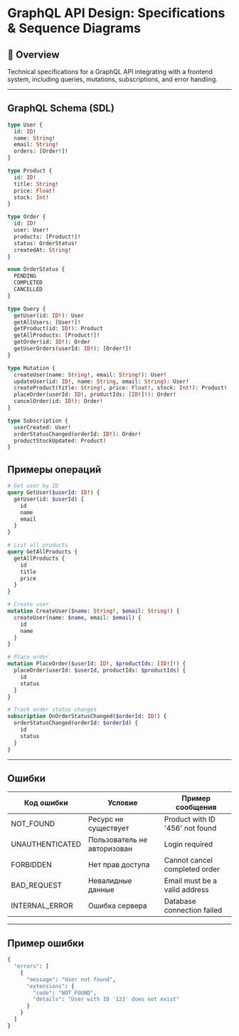 # GraphQL API Design: Specifications & Sequence Diagrams

## 📌 Overview
Technical specifications for a GraphQL API integrating with a frontend system, including queries, mutations, subscriptions, and error handling.

---

## GraphQL Schema (SDL)
```graphql
type User {
  id: ID!
  name: String!
  email: String!
  orders: [Order!]!
}

type Product {
  id: ID!
  title: String!
  price: Float!
  stock: Int!
}

type Order {
  id: ID!
  user: User!
  products: [Product!]!
  status: OrderStatus!
  createdAt: String!
}

enum OrderStatus {
  PENDING
  COMPLETED
  CANCELLED
}

type Query {
  getUser(id: ID!): User
  getAllUsers: [User!]!
  getProduct(id: ID!): Product
  getAllProducts: [Product!]!
  getOrder(id: ID!): Order
  getUserOrders(userId: ID!): [Order!]!
}

type Mutation {
  createUser(name: String!, email: String!): User!
  updateUser(id: ID!, name: String, email: String): User!
  createProduct(title: String!, price: Float!, stock: Int!): Product!
  placeOrder(userId: ID!, productIds: [ID!]!): Order!
  cancelOrder(id: ID!): Order!
}

type Subscription {
  userCreated: User!
  orderStatusChanged(orderId: ID!): Order!
  productStockUpdated: Product!
}
```

## Примеры операций
```graphql
# Get user by ID
query GetUser($userId: ID!) {
  getUser(id: $userId) {
    id
    name
    email
  }
}

# List all products
query GetAllProducts {
  getAllProducts {
    id
    title
    price
  }
}

# Create user
mutation CreateUser($name: String!, $email: String!) {
  createUser(name: $name, email: $email) {
    id
    name
  }
}

# Place order
mutation PlaceOrder($userId: ID!, $productIds: [ID!]!) {
  placeOrder(userId: $userId, productIds: $productIds) {
    id
    status
  }
}

# Track order status changes
subscription OnOrderStatusChanged($orderId: ID!) {
  orderStatusChanged(orderId: $orderId) {
    id
    status
  }
}
```
---

## Ошибки

| Код ошибки          | Условие                      | Пример сообщения                  |
|---------------------|------------------------------|-----------------------------------|
| NOT_FOUND           | Ресурс не существует         | Product with ID '456' not found   |
| UNAUTHENTICATED     | Пользователь не авторизован  | Login required                    |
| FORBIDDEN           | Нет прав доступа             | Cannot cancel completed order     |
| BAD_REQUEST         | Невалидные данные            | Email must be a valid address     |
| INTERNAL_ERROR      | Ошибка сервера               | Database connection failed        |

---

## Пример ошибки
```graphql
{
  "errors": [
    {
      "message": "User not found",
      "extensions": {
        "code": "NOT_FOUND",
        "details": "User with ID '123' does not exist"
      }
    }
  ]
}
```